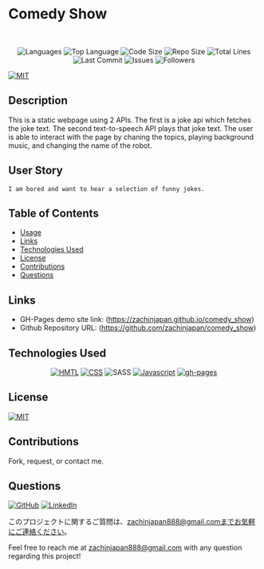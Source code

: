 # Comedy Show

</br>
<p align="center">
    <img src="https://img.shields.io/github/languages/count/zachinjapan/comedy_show?style=plastic" alt="Languages" />
    <img src="https://img.shields.io/github/languages/top/zachinjapan/comedy_show?style=plastic&labelColor=yellow" alt="Top Language" />
    <img src="https://img.shields.io/github/languages/code-size/zachinjapan/comedy_show?style=plastic" alt="Code Size" />
    <img src="https://img.shields.io/github/repo-size/zachinjapan/comedy_show?style=plastic" alt="Repo Size" />   
    <img src="https://img.shields.io/tokei/lines/github/zachinjapan/comedy_show?style=plastic" alt="Total Lines" />
    <img src="https://img.shields.io/github/last-commit/zachinjapan/comedy_show?style=plastic" alt="Last Commit" />  
    <img src="https://img.shields.io/github/issues/zachinjapan/comedy_show?style=plastic" alt="Issues" />  
    <img src="https://img.shields.io/github/followers/zachinjapan?style=social" alt="Followers" />  
</p>

[![MIT](https://img.shields.io/badge/license-MIT-green?style=plastic)](https://github.com/git/git-scm.com/blob/main/MIT-LICENSE.txt)

## Description

This is a static webpage using 2 APIs. The first is a joke api which fetches the joke text. The second text-to-speech API plays that joke text. The user is able to interact with the page by chaning the topics, playing background music, and changing the name of the robot.

## User Story

```
I am bored and want to hear a selection of funny jokes.
```

## Table of Contents

- [Usage](#usage)
- [Links](#links)
- [Technologies Used](#technologies-used)
- [License](#license)
- [Contributions](#contributions)
- [Questions](#questions)

## Links

- GH-Pages demo site link: (https://zachinjapan.github.io/comedy_show)
- Github Repository URL: (https://github.com/zachinjapan/comedy_show)

## Technologies Used

<p align="center">
    <a href="https://developer.mozilla.org/en-US/docs/Web/HTML"><img src="https://img.shields.io/badge/-HTML-orange?style=for-the-badge"  alt="HMTL" /></a>
    <a href="https://developer.mozilla.org/en-US/docs/Web/CSS"><img src="https://img.shields.io/badge/-CSS-blue?style=for-the-badge" alt="CSS" /></a>
   <img src = "https://img.shields.io/badge/SASS-hotpink.svg?style=for-the-badge&logo=SASS&logoColor=white" alt = "SASS"/>
    <a href="https://www.javascript.com/"><img src="https://img.shields.io/badge/-Javascript-yellow?style=for-the-badge" alt="Javascript" /></a>
    <a href="https://www.npmjs.com/package/gh-pages"><img src="https://img.shields.io/badge/-ghpages-orange?style=for-the-badge" alt="gh-pages" /></a>
</p>

## License

[![MIT](https://img.shields.io/badge/license-MIT-green?style=plastic)](https://github.com/git/git-scm.com/blob/main/MIT-LICENSE.txt)

## Contributions

Fork, request, or contact me.

## Questions

[![GitHub](https://img.shields.io/badge/My%20GitHub-Click%20Me!-blueviolet?style=plastic&logo=GitHub)](https://github.com/zachinjapan)
[![LinkedIn](https://img.shields.io/badge/My%20LinkedIn-Click%20Me!-grey?style=plastic&logo=LinkedIn&labelColor=blue)](https://www.linkedin.com/in/zach-stone-45b649211/)

このプロジェクトに関するご質問は、zachinjapan888@gmail.comまでお気軽にご連絡ください。

Feel free to reach me at zachinjapan888@gmail.com with any question regarding this project!
